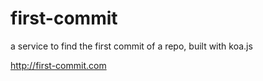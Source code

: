 # first-commit
a service to find the first commit of a repo, built with koa.js

http://first-commit.com
